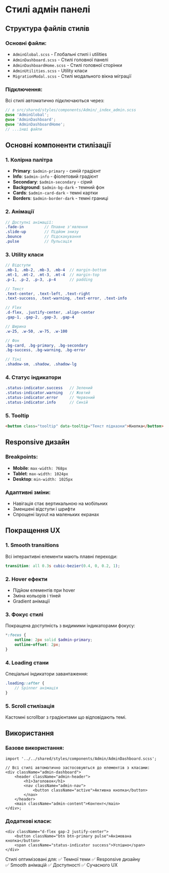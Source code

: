 # Стилі адмін панелі

## Структура файлів стилів

### Основні файли:

- `AdminGlobal.scss` - Глобальні стилі і utilities
- `AdminDashboard.scss` - Стилі головної панелі
- `AdminDashboardHome.scss` - Стилі головної сторінки
- `AdminUtilities.scss` - Utility класи
- `MigrationModal.scss` - Стилі модального вікна міграції

### Підключення:

Всі стилі автоматично підключаються через:

```scss
// в src/shared/styles/components/Admin/_index_admin.scss
@use 'AdminGlobal';
@use 'AdminDashboard';
@use 'AdminDashboardHome';
// ...інші файли
```

## Основні компоненти стилізації

### 1. Колірна палітра

- **Primary**: `$admin-primary` - синій градієнт
- **Info**: `$admin-info` - фіолетовий градієнт
- **Secondary**: `$admin-secondary` - сірий
- **Background**: `$admin-bg-dark` - темний фон
- **Cards**: `$admin-card-dark` - темні картки
- **Borders**: `$admin-border-dark` - темні границі

### 2. Анімації

```scss
// Доступні анімації:
.fade-in         // Плавне з'явлення
.slide-up        // Підйом знизу
.bounce          // Підскакування
.pulse           // Пульсація
```

### 3. Utility класи

```scss
// Відступи
.mb-1, .mb-2, .mb-3, .mb-4  // margin-bottom
.mt-1, .mt-2, .mt-3, .mt-4  // margin-top
.p-1, .p-2, .p-3, .p-4      // padding

// Текст
.text-center, .text-left, .text-right
.text-success, .text-warning, .text-error, .text-info

// Flex
.d-flex, .justify-center, .align-center
.gap-1, .gap-2, .gap-3, .gap-4

// Ширина
.w-25, .w-50, .w-75, .w-100

// Фон
.bg-card, .bg-primary, .bg-secondary
.bg-success, .bg-warning, .bg-error

// Тіні
.shadow-sm, .shadow, .shadow-lg
```

### 4. Статус індикатори

```scss
.status-indicator.success   // Зелений
.status-indicator.warning   // Жовтий
.status-indicator.error     // Червоний
.status-indicator.info      // Синій
```

### 5. Tooltip

```html
<button class="tooltip" data-tooltip="Текст підказки">Кнопка</button>
```

## Responsive дизайн

### Breakpoints:

- **Mobile**: `max-width: 768px`
- **Tablet**: `max-width: 1024px`
- **Desktop**: `min-width: 1025px`

### Адаптивні зміни:

- Навігація стає вертикальною на мобільних
- Зменшені відступи і шрифти
- Спрощені layout на маленьких екранах

## Покращення UX

### 1. Smooth transitions

Всі інтерактивні елементи мають плавні переходи:

```scss
transition: all 0.3s cubic-bezier(0.4, 0, 0.2, 1);
```

### 2. Hover ефекти

- Підйом елементів при hover
- Зміна кольорів і тіней
- Gradient анімації

### 3. Фокус стилі

Покращена доступність з видимими індикаторами фокусу:

```scss
*:focus {
    outline: 2px solid $admin-primary;
    outline-offset: 2px;
}
```

### 4. Loading стани

Спеціальні індикатори завантаження:

```scss
.loading::after {
    // Spinner анімація
}
```

### 5. Scroll стилізація

Кастомні scrollbar з градієнтами що відповідають темі.

## Використання

### Базове використання:

```tsx
import '../../shared/styles/components/Admin/AdminDashboard.scss';

// Всі стилі автоматично застосовуються до елементів з класами:
<div className="admin-dashboard">
    <header className="admin-header">
        <h1>Заголовок</h1>
        <nav className="admin-nav">
            <button className="active">Активна кнопка</button>
        </nav>
    </header>
    <main className="admin-content">Контент</main>
</div>;
```

### Додаткові класи:

```tsx
<div className="d-flex gap-2 justify-center">
    <button className="btn btn-primary pulse">Анімована кнопка</button>
    <span className="status-indicator success">Успішно</span>
</div>
```

Стилі оптимізовані для:
✅ Темної теми
✅ Responsive дизайну  
✅ Smooth анімацій
✅ Доступності
✅ Сучасного UX
